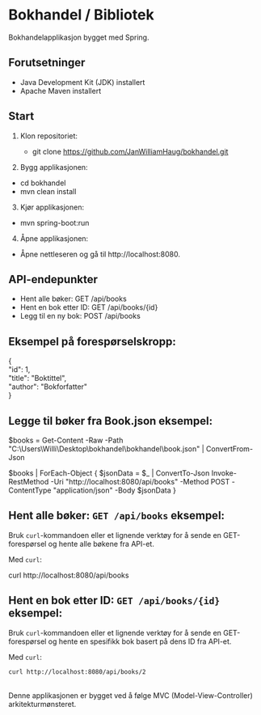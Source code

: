 # Bokhandel / Bibliotek

Bokhandelapplikasjon bygget med Spring.

## Forutsetninger

- Java Development Kit (JDK) installert
- Apache Maven installert

## Start

1. Klon repositoriet:

   - git clone https://github.com/JanWilliamHaug/bokhandel.git

2. Bygg applikasjonen:

 - cd bokhandel <br> 
 - mvn clean install

3. Kjør applikasjonen:

 - mvn spring-boot:run
 

4. Åpne applikasjonen:

- Åpne nettleseren og gå til http://localhost:8080.

## API-endepunkter
- Hent alle bøker: GET /api/books <br> 
- Hent en bok etter ID: GET /api/books/{id} <br> 
- Legg til en ny bok: POST /api/books <br> 


## Eksempel på forespørselskropp: <br> 
{<br> 
  "id": 1, <br> 
  "title": "Boktittel", <br> 
  "author": "Bokforfatter" <br> 
}

## Legge til bøker fra Book.json eksempel:
$books = Get-Content -Raw -Path "C:\Users\Willi\Desktop\bokhandel\bokhandel\book.json" | ConvertFrom-Json

$books | ForEach-Object {
    $jsonData = $_ | ConvertTo-Json
    Invoke-RestMethod -Uri "http://localhost:8080/api/books" -Method POST -ContentType "application/json" -Body $jsonData
}

## Hent alle bøker: `GET /api/books` eksempel:

   Bruk `curl`-kommandoen eller et lignende verktøy for å sende en GET-forespørsel og hente alle bøkene fra API-et.

   Med `curl`:

   curl http://localhost:8080/api/books

## Hent en bok etter ID: `GET /api/books/{id}` eksempel:

   Bruk `curl`-kommandoen eller et lignende verktøy for å sende en GET-forespørsel og hente en spesifikk bok basert på dens ID fra API-et.

   Med `curl`:

    curl http://localhost:8080/api/books/2 

<br> 
Denne applikasjonen er bygget ved å følge MVC (Model-View-Controller) arkitekturmønsteret.
